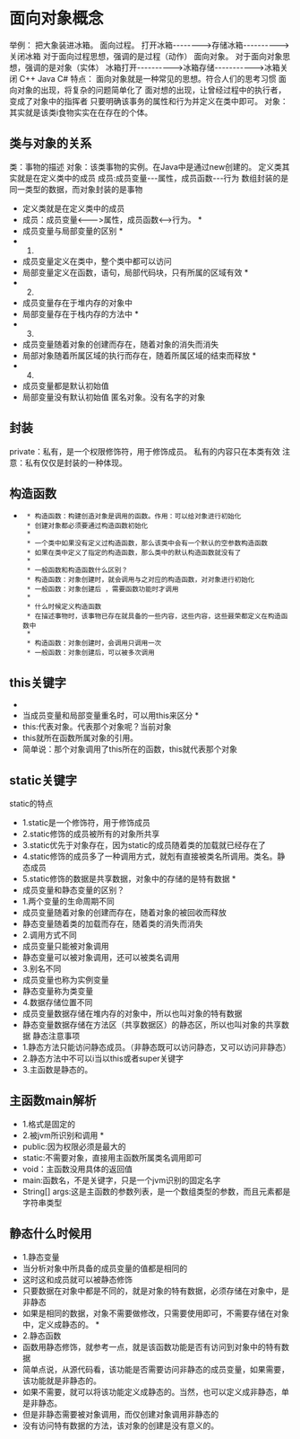 # 面向对象概念
举例：
把大象装进冰箱。
面向过程。
打开冰箱-------->存储冰箱---------->关闭冰箱
对于面向过程思想，强调的是过程（动作）
面向对象。
对于面向对象思想，强调的是对象（实体）
冰箱打开---------->冰箱存储----------->冰箱关闭
C++     Java     C#
特点：
面向对象就是一种常见的思想。符合人们的思考习惯
面向对象的出现，将复杂的问题简单化了
面对想的出现，让曾经过程中的执行者，变成了对象中的指挥者
只要明确该事务的属性和行为并定义在类中即可。
对象：其实就是该类i食物实实在在存在的个体。
## 类与对象的关系
类：事物的描述
对象：该类事物的实例。在Java中是通过new创建的。
定义类其实就是在定义类中的成员
成员:成员变量---属性，成员函数---行为
数组封装的是同一类型的数据，而对象封装的是事物
* 定义类就是在定义类中的成员
 * 成员：成员变量<--->属性，成员函数<-->行为。
    *
 * 成员变量与局部变量的区别
    *
 * 1.
 * 成员变量定义在类中，整个类中都可以访问
 * 局部变量定义在函数，语句，局部代码块，只有所属的区域有效
    *
 * 2.
 * 成员变量存在于堆内存的对象中
 * 局部变量存在于栈内存的方法中
    *
 * 3.
 * 成员变量随着对象的创建而存在，随着对象的消失而消失
 * 局部对象随着所属区域的执行而存在，随着所属区域的结束而释放
    *
 * 4.
 * 成员变量都是默认初始值
 * 局部变量没有默认初始值
  匿名对象。没有名字的对象

## 封装
private：私有，是一个权限修饰符，用于修饰成员。
            私有的内容只在本类有效
注意：私有仅仅是封装的一种体现。
## 构造函数
*
       * 构造函数：构建创造对象是调用的函数。作用：可以给对象进行初始化
       * 创建对象都必须要通过构造函数初始化
       *
       * 一个类中如果没有定义过构造函数，那么该类中会有一个默认的空参数构造函数
       * 如果在类中定义了指定的构造函数，那么类中的默认构造函数就没有了
       *
       * 一般函数和构造函数什么区别？
       * 构造函数：对象创建时，就会调用与之对应的构造函数，对对象进行初始化
       * 一般函数：对象创建后 ，需要函数功能时才调用
       *
       * 什么时候定义构造函数
       * 在描述事物时，该事物已存在就具备的一些内容，这些内容，这些聂荣都定义在构造函数中
       *
       * 构造函数：对象创建时，会调用只调用一次
       * 一般函数：对象创建后，可以被多次调用
## this关键字
*
 * 当成员变量和局部变量重名时，可以用this来区分
    *
 * this:代表对象。代表那个对象呢？当前对象
 * this就所在函数所属对象的引用。
 * 简单说：那个对象调用了this所在的函数，this就代表那个对象

## static关键字
static的特点
* 1.static是一个修饰符，用于修饰成员
 * 2.static修饰的成员被所有的对象所共享
 * 3.static优先于对象存在，因为static的成员随着类的加载就已经存在了
 * 4.static修饰的成员多了一种调用方式，就剋有直接被类名所调用。类名。静态成员
 * 5.static修饰的数据是共享数据，对象中的存储的是特有数据
    *
 * 成员变量和静态变量的区别？
 * 1.两个变量的生命周期不同
 * 成员变量随着对象的创建而存在，随着对象的被回收而释放
 * 静态变量随着类的加载而存在，随着类的消失而消失
 * 2.调用方式不同
 * 成员变量只能被对象调用
 * 静态变量可以被对象调用，还可以被类名调用
 * 3.别名不同
 * 成员变量也称为实例变量
 * 静态变量称为类变量
* 4.数据存储位置不同
 * 成员变量数据存储在堆内存的对象中，所以也叫对象的特有数据
 * 静态变量数据存储在方法区（共享数据区）的静态区，所以也叫对象的共享数据
  静态注意事项
* 1.静态方法只能访问静态成员。（非静态既可以访问静态，又可以访问非静态）
 * 2.静态方法中不可以i当以this或者super关键字
 * 3.主函数是静态的。
## 主函数main解析
* 1.格式是固定的
 * 2.被jvm所识别和调用
    *
 * public:因为权限必须是最大的
 * static:不需要对象，直接用主函数所属类名调用即可
 * void：主函数没用具体的返回值
 * main:函数名，不是关键字，只是一个jvm识别的固定名字
 * String[] args:这是主函数的参数列表，是一个数组类型的参数，而且元素都是字符串类型
## 静态什么时候用
* 1.静态变量
 * 当分析对象中所具备的成员变量的值都是相同的
 * 这时这和成员就可以被静态修饰
 * 只要数据在对象中都是不同的，就是对象的特有数据，必须存储在对象中，是非静态
 * 如果是相同的数据，对象不需要做修改，只需要使用即可，不需要存储在对象中，定义成静态的。
    *
 * 2.静态函数
 * 函数用静态修饰，就参考一点，就是该函数功能是否有访问到对象中的特有数据
 * 简单点说，从源代码看，该功能是否需要访问非静态的成员变量，如果需要，该功能就是非静态的。
* 如果不需要，就可以将该功能定义成静态的。当然，也可以定义成非静态，单是非静态。
 * 但是非静态需要被对象调用，而仅创建对象调用非静态的
 * 没有访问特有数据的方法，该对象的创建是没有意义的。
